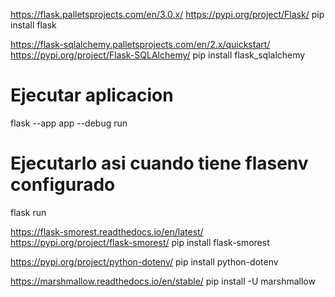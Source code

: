 
https://flask.palletsprojects.com/en/3.0.x/
https://pypi.org/project/Flask/
pip install flask

https://flask-sqlalchemy.palletsprojects.com/en/2.x/quickstart/
https://pypi.org/project/Flask-SQLAlchemy/
pip install flask_sqlalchemy

# Ejecutar aplicacion
flask --app app --debug run

# Ejecutarlo asi cuando tiene flasenv configurado
flask run

https://flask-smorest.readthedocs.io/en/latest/
https://pypi.org/project/flask-smorest/
pip install flask-smorest

https://pypi.org/project/python-dotenv/
pip install python-dotenv

https://marshmallow.readthedocs.io/en/stable/
pip install -U marshmallow


